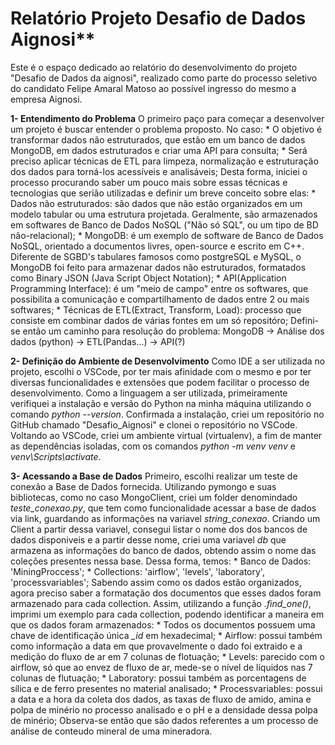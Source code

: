 # Relatório Projeto Desafio de Dados Aignosi**

Este é o espaço dedicado ao relatório do desenvolvimento do projeto "Desafio de Dados da aignosi", realizado como parte do processo seletivo do candidato Felipe Amaral Matoso ao possível ingresso do mesmo a empresa Aignosi. 

**1- Entendimento do Problema**
    O primeiro paço para começar a desenvolver um projeto é buscar entender o problema proposto. No caso:
        * O objetivo é transformar dados não estruturados, que estão em um banco de dados MongoDB, em dados estruturados e criar uma API para consulta;
        * Será preciso aplicar técnicas de ETL para limpeza, normalização e estruturação dos dados para torná-los acessíveis e analisáveis;
    Desta forma, iniciei o processo procurando saber um pouco mais sobre essas técnicas e tecnologias que serião utilizadas e definir um breve conceito sobre elas:
        * Dados não estruturados: são dados que não estão organizados em um modelo tabular ou uma estrutura projetada. Geralmente, são armazenados em softwares de Banco de Dados NoSQL ("Não só SQL", ou um tipo de BD não-relacional);
        * MongoDB: é um exemplo de software de Banco de Dados NoSQL, orientado a documentos livres, open-source e escrito em C++. Diferente de SGBD's tabulares famosos como postgreSQL e MySQL, o MongoDB foi feito para armazenar dados não estruturados, formatados como Binary JSON (Java Script Object Notation);
        * API(Application Programming Interface): é um "meio de campo" entre os softwares, que possibilita a comunicação e compartilhamento de dados entre 2 ou mais softwares;
        * Técnicas de ETL(Extract, Transform, Load): processo que consiste em combinar dados de várias fontes em um só repositóro;
    Defini-se então um caminho para resolução do problema:
        MongoDB -> Análise dos dados (python) -> ETL(Pandas...) -> API(?)

**2- Definição do Ambiente de Desenvolvimento**
    Como IDE a ser utilizada no projeto, escolhi o VSCode, por ter mais afinidade com o mesmo e por ter diversas funcionalidades e extensões que podem facilitar o processo de desenvolvimento. Como a linguagem a ser utilizada, primeiramente verifiquei a instalação e versão do Python na minha máquina utilizando o comando *python --version*.
    Confirmada a instalação, criei um repositório no GitHub chamado "Desafio_Aignosi" e clonei o repositório no VSCode. Voltando ao VSCode, criei um ambiente virtual (virtualenv), a fim de manter as dependências isoladas, com os comandos *python -m venv venv* e *venv\Scripts\activate*.

**3- Acessando a Base de Dados**
    Primeiro, escolhi realizar um teste de conexão a Base de Dados fornecida. Utilizando pymongo e suas bibliotecas, como no caso MongoClient, criei um folder denomindado *teste_conexao.py*, que tem como funcionalidade acessar a base de dados via link, guardando as informações na variavel *string_conexao*. Criando um Client a partir dessa variavel, consegui listar o nome dos dos bancos de dados disponiveis e a partir desse nome, criei uma variavel *db* que armazena as informações do banco de dados, obtendo assim o nome das coleções presentes nessa base. Dessa forma, temos:
        * Banco de Dados: 'MiningProccess';
        * Collections: 'airflow', 'levels', 'laboratory', 'processvariables';
    Sabendo assim como os dados estão organizados, agora preciso saber a formatação dos documentos que esses dados foram armazenado para cada collection. Assim, utilizando a função *.find_one()*, imprimi um exemplo para cada collection, podendo identificar a maneira em que os dados foram armazenados:
        * Todos os documentos possuem uma chave de identificação única *_id* em hexadecimal;
        * Airflow: possui também como informação a data em que provavelmente o dado foi extraido e a medição do fluxo de ar em 7 colunas de flotuação;
        * Levels: parecido com o airflow, só que ao envez de fluxo de ar, mede-se o nível de líquidos nas 7 colunas de flutuação;
        * Laboratory: possui também as porcentagens de sílica e de ferro presentes no material analisado;
        * Processvariables: possui a data e a hora da coleta dos dados, as taxas de fluxo de amido, amina e polpa de minério no processo analisado e o pH e a densidade dessa polpa de minério;
    Observa-se então que são dados referentes a um processo de análise de conteudo mineral de uma mineradora.